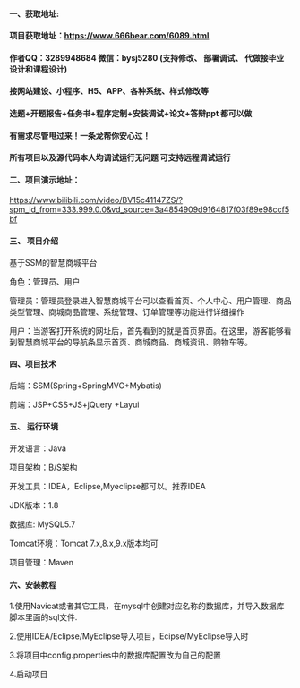 

#### 一、获取地址:
#### 项目获取地址：https://www.666bear.com/6089.html
#### 作者QQ：3289948684 微信：bysj5280 (支持修改、 部署调试、 代做接毕业设计和课程设计)
#### 接网站建设、小程序、H5、APP、各种系统、样式修改等
#### 选题+开题报告+任务书+程序定制+安装调试+论文+答辩ppt 都可以做
#### 有需求尽管甩过来！一条龙帮你安心过！
#### 所有项目以及源代码本人均调试运行无问题 可支持远程调试运行


#### 二、项目演示地址：

https://www.bilibili.com/video/BV15c41147ZS/?spm_id_from=333.999.0.0&vd_source=3a4854909d9164817f03f89e98ccf5bf

#### 三、 项目介绍
基于SSM的智慧商城平台

角色：管理员、用户

管理员：管理员登录进入智慧商城平台可以查看首页、个人中心、用户管理、商品类型管理、商城商品管理、系统管理、订单管理等功能进行详细操作

用户：当游客打开系统的网址后，首先看到的就是首页界面。在这里，游客能够看到智慧商城平台的导航条显示首页、商城商品、商城资讯、购物车等。

#### 四、项目技术

后端：SSM(Spring+SpringMVC+Mybatis)

前端：JSP+CSS+JS+jQuery +Layui

#### 五、 运行环境
开发语言：Java

项目架构：B/S架构

开发工具：IDEA，Eclipse,Myeclipse都可以。推荐IDEA

JDK版本：1.8

数据库: MySQL5.7

Tomcat环境：Tomcat 7.x,8.x,9.x版本均可

项目管理：Maven



#### 六、安装教程

1.使用Navicat或者其它工具，在mysql中创建对应名称的数据库，并导入数据库脚本里面的sql文件.

2.使用IDEA/Eclipse/MyEclipse导入项目，Ecipse/MyEclipse导入时

3.将项目中config.properties中的数据库配置改为自己的配置

4.启动项目






